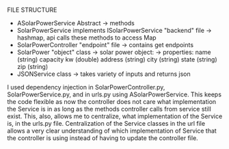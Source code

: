 FILE STRUCTURE
- ASolarPowerService Abstract -> methods 
- SolarPowerService implements ISolarPowerService "backend" file -> hashmap, api calls these methods to access Map
- SolarPowerController "endpoint" file -> contains get endpoints
- SolarPower "object" class -> solar power object:
    -> properties:
        name (string)
        capacity kw (double)
        address (string)
        city (string)
        state (string)
        zip (string)
- JSONService class -> takes variety of inputs and returns json 


I used dependency injection in SolarPowerController.py, SolarPowerService.py, and in urls.py using ASolarPowerService. 
This keeps the code flexible as now the controller does not care what implementation the Service is in as long as 
the methods controller calls from service still exist. 
This, also, allows me to centralize, what implementation of the Service is, in the urls.py file.
Centralization of the Service classes in the url file allows a very clear understanding of which implementation of
Service that the controller is using instead of having to update the controller file. 
